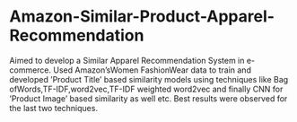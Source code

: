 # Amazon-Similar-Product-Apparel-Recommendation

Aimed to develop a Similar Apparel Recommendation System in
e-commerce. Used Amazon’sWomen FashionWear data to train
and developed ’Product Title’ based similarity models using techniques
like Bag ofWords,TF-IDF,word2vec,TF-IDF weighted
word2vec and finally CNN for ’Product Image’ based similarity as
well etc. Best results were observed for the last two techniques.

